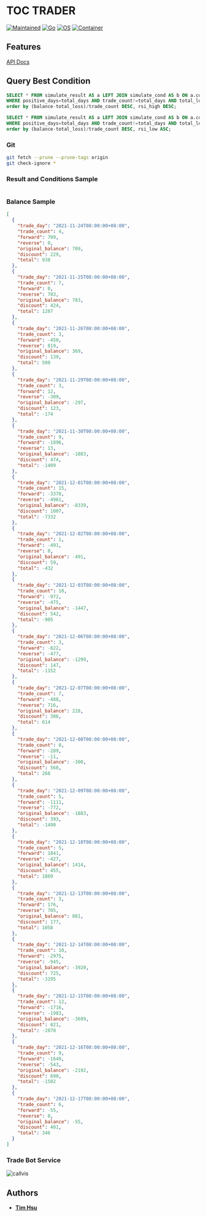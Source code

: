 # TOC TRADER

[![Maintained](https://img.shields.io/badge/Maintained-yes-green)](https://gitlab.tocraw.com/root/toc_trader)
[![Go](https://img.shields.io/badge/Go-1.17.3-blue?logo=go&logoColor=blue)](https://golang.org)
[![OS](https://img.shields.io/badge/OS-Linux-orange?logo=linux&logoColor=orange)](https://www.linux.org/)
[![Container](https://img.shields.io/badge/Container-Docker-blue?logo=docker&logoColor=blue)](https://www.docker.com/)

## Features

[API Docs](http://toc-trader.tocraw.com:6670/swagger/index.html)

## Query Best Condition

```sql
SELECT * FROM simulate_result AS a LEFT JOIN simulate_cond AS b ON a.cond_id=b.id
WHERE positive_days=total_days AND trade_count!=total_days AND total_loss<balance AND forward_balance!=0
order by (balance-total_loss)/trade_count DESC, rsi_high DESC;

SELECT * FROM simulate_result AS a LEFT JOIN simulate_cond AS b ON a.cond_id=b.id
WHERE positive_days=total_days AND trade_count!=total_days AND total_loss<balance AND reverse_balance!=0
order by (balance-total_loss)/trade_count DESC, rsi_low ASC;
```

### Git

```sh
git fetch --prune --prune-tags origin
git check-ignore *
```

### Result and Conditions Sample

```json
```

### Balance Sample

```json
[
  {
    "trade_day": "2021-11-24T08:00:00+08:00",
    "trade_count": 4,
    "forward": 709,
    "reverse": 0,
    "original_balance": 709,
    "discount": 229,
    "total": 938
  },
  {
    "trade_day": "2021-11-25T08:00:00+08:00",
    "trade_count": 7,
    "forward": 0,
    "reverse": 783,
    "original_balance": 783,
    "discount": 424,
    "total": 1207
  },
  {
    "trade_day": "2021-11-26T08:00:00+08:00",
    "trade_count": 3,
    "forward": -450,
    "reverse": 819,
    "original_balance": 369,
    "discount": 139,
    "total": 508
  },
  {
    "trade_day": "2021-11-29T08:00:00+08:00",
    "trade_count": 3,
    "forward": 12,
    "reverse": -309,
    "original_balance": -297,
    "discount": 123,
    "total": -174
  },
  {
    "trade_day": "2021-11-30T08:00:00+08:00",
    "trade_count": 9,
    "forward": -1896,
    "reverse": 13,
    "original_balance": -1883,
    "discount": 474,
    "total": -1409
  },
  {
    "trade_day": "2021-12-01T08:00:00+08:00",
    "trade_count": 15,
    "forward": -3378,
    "reverse": -4961,
    "original_balance": -8339,
    "discount": 1007,
    "total": -7332
  },
  {
    "trade_day": "2021-12-02T08:00:00+08:00",
    "trade_count": 1,
    "forward": -491,
    "reverse": 0,
    "original_balance": -491,
    "discount": 59,
    "total": -432
  },
  {
    "trade_day": "2021-12-03T08:00:00+08:00",
    "trade_count": 10,
    "forward": -972,
    "reverse": -475,
    "original_balance": -1447,
    "discount": 542,
    "total": -905
  },
  {
    "trade_day": "2021-12-06T08:00:00+08:00",
    "trade_count": 3,
    "forward": -822,
    "reverse": -477,
    "original_balance": -1299,
    "discount": 147,
    "total": -1152
  },
  {
    "trade_day": "2021-12-07T08:00:00+08:00",
    "trade_count": 7,
    "forward": -488,
    "reverse": 716,
    "original_balance": 228,
    "discount": 386,
    "total": 614
  },
  {
    "trade_day": "2021-12-08T08:00:00+08:00",
    "trade_count": 8,
    "forward": -289,
    "reverse": -11,
    "original_balance": -300,
    "discount": 568,
    "total": 268
  },
  {
    "trade_day": "2021-12-09T08:00:00+08:00",
    "trade_count": 5,
    "forward": -1111,
    "reverse": -772,
    "original_balance": -1883,
    "discount": 393,
    "total": -1490
  },
  {
    "trade_day": "2021-12-10T08:00:00+08:00",
    "trade_count": 5,
    "forward": 1841,
    "reverse": -427,
    "original_balance": 1414,
    "discount": 455,
    "total": 1869
  },
  {
    "trade_day": "2021-12-13T08:00:00+08:00",
    "trade_count": 3,
    "forward": 176,
    "reverse": 705,
    "original_balance": 881,
    "discount": 177,
    "total": 1058
  },
  {
    "trade_day": "2021-12-14T08:00:00+08:00",
    "trade_count": 10,
    "forward": -2975,
    "reverse": -945,
    "original_balance": -3920,
    "discount": 725,
    "total": -3195
  },
  {
    "trade_day": "2021-12-15T08:00:00+08:00",
    "trade_count": 12,
    "forward": -1716,
    "reverse": -1983,
    "original_balance": -3699,
    "discount": 821,
    "total": -2878
  },
  {
    "trade_day": "2021-12-16T08:00:00+08:00",
    "trade_count": 9,
    "forward": -1649,
    "reverse": -543,
    "original_balance": -2192,
    "discount": 690,
    "total": -1502
  },
  {
    "trade_day": "2021-12-17T08:00:00+08:00",
    "trade_count": 6,
    "forward": -55,
    "reverse": 0,
    "original_balance": -55,
    "discount": 401,
    "total": 346
  }
]
```

### Trade Bot Service

![callvis](./assets/callvis.svg "callvis")

## Authors

- [**Tim Hsu**](https://gitlab.tocraw.com/root)
